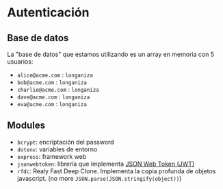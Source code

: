 # Autenticación


## Base de datos

La "base de datos" que estamos utilizando es un array en memoria con 5 usuarios:

- `alice@acme.com` : `longaniza`
- `bob@acme.com` : `longaniza`
- `charlie@acme.com` : `longaniza`
- `dave@acme.com` : `longaniza`
- `eva@acme.com` : `longaniza`

## Modules

- `bcrypt`: encriptación del password
- `dotenv`: variables de entorno
- `express`: framework web
- `jsonwebtoken`: librería que implementa [JSON Web Token (JWT)](https://datatracker.ietf.org/doc/html/rfc7519)
- `rfdc`: Realy Fast Deep Clone.  Implementa la copia profunda de objetos javascript.  (no more `JSON.parse(JSON.stringify(object))`)